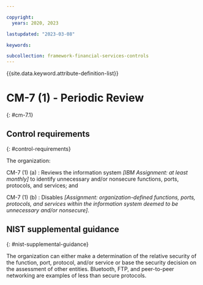```yaml
---

copyright:
  years: 2020, 2023

lastupdated: "2023-03-08"

keywords:

subcollection: framework-financial-services-controls
---
```


{{site.data.keyword.attribute-definition-list}}

               
# CM-7 (1) - Periodic Review
{: #cm-7.1}

## Control requirements
{: #control-requirements}

The organization:

CM-7 (1) (a)
    : Reviews the information system _[IBM Assignment: at least monthly]_ to identify unnecessary and/or nonsecure functions, ports, protocols, and services; and

CM-7 (1) (b)
    : Disables _[Assignment: organization-defined functions, ports, protocols, and services within the information system deemed to be unnecessary and/or nonsecure]_.

## NIST supplemental guidance
{: #nist-supplemental-guidance}

The organization can either make a determination of the relative security of the function, port, protocol, and/or service or base the security decision on the assessment of other entities. Bluetooth, FTP, and peer-to-peer networking are examples of less than secure protocols.






